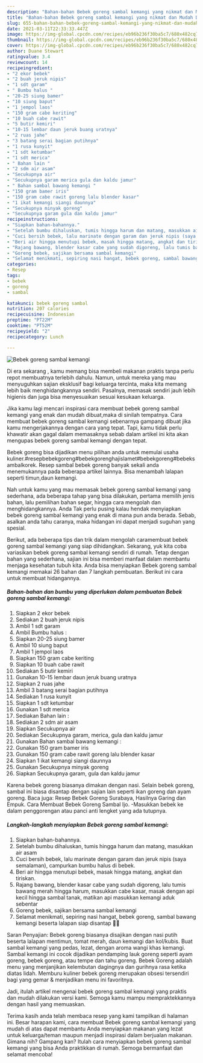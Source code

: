 ```yaml
---
description: "Bahan-bahan Bebek goreng sambal kemangi yang nikmat dan Mudah Dibuat"
title: "Bahan-bahan Bebek goreng sambal kemangi yang nikmat dan Mudah Dibuat"
slug: 655-bahan-bahan-bebek-goreng-sambal-kemangi-yang-nikmat-dan-mudah-dibuat
date: 2021-03-11T22:33:33.447Z
image: https://img-global.cpcdn.com/recipes/eb96b236f30ba5c7/680x482cq70/bebek-goreng-sambal-kemangi-foto-resep-utama.jpg
thumbnail: https://img-global.cpcdn.com/recipes/eb96b236f30ba5c7/680x482cq70/bebek-goreng-sambal-kemangi-foto-resep-utama.jpg
cover: https://img-global.cpcdn.com/recipes/eb96b236f30ba5c7/680x482cq70/bebek-goreng-sambal-kemangi-foto-resep-utama.jpg
author: Duane Stewart
ratingvalue: 3.4
reviewcount: 14
recipeingredient:
- "2 ekor bebek"
- "2 buah jeruk nipis"
- "1 sdt garam"
- " Bumbu halus "
- "20-25 siung bamer"
- "10 siung baput"
- "1 jempol laos"
- "150 gram cabe keriting"
- "10 buah cabe rawit"
- "5 butir kemiri"
- "10-15 lembar daun jeruk buang uratnya"
- "2 ruas jahe"
- "3 batang serai bagian putihnya"
- "1 rusa kunyit"
- "1 sdt ketumbar"
- "1 sdt merica"
- " Bahan lain "
- "2 sdm air asam"
- "Secukupnya air"
- "Secukupnya garam merica gula dan kaldu jamur"
- " Bahan sambal bawang kemangi "
- "150 gram bamer iris"
- "150 gram cabe rawit goreng lalu blender kasar"
- "1 ikat kemangi siangi daunnya"
- "Secukupnya minyak goreng"
- "Secukupnya garam gula dan kaldu jamur"
recipeinstructions:
- "Siapkan bahan-bahannya."
- "Setelah bumbu dihaluskan, tumis hingga harum dan matang, masukkan air asam"
- "Cuci bersih bebek, lalu marinate dengan garam dan jeruk nipis (saya semalaman), campurkan bumbu halus di bebek."
- "Beri air hingga menutupi bebek, masak hingga matang, angkat dan tiriskan."
- "Rajang bawang, blender kasar cabe yang sudah digoreng, lalu tumis bawang merah hingga harum, masukkan cabe kasar, masak dengan api kecil hingga sambal tanak, matikan api masukkan kemangi aduk sebentar"
- "Goreng bebek, sajikan bersama sambal kemangi"
- "Selamat menikmati, sepiring nasi hangat, bebek goreng, sambal bawang kemangi beserta lalapan siap disantap 🙏😋"
categories:
- Resep
tags:
- bebek
- goreng
- sambal

katakunci: bebek goreng sambal 
nutrition: 207 calories
recipecuisine: Indonesian
preptime: "PT22M"
cooktime: "PT52M"
recipeyield: "2"
recipecategory: Lunch

---
```



![Bebek goreng sambal kemangi](https://img-global.cpcdn.com/recipes/eb96b236f30ba5c7/680x482cq70/bebek-goreng-sambal-kemangi-foto-resep-utama.jpg)

Di era  sekarang , kamu memang bisa membeli makanan praktis tanpa perlu repot membuatnya terlebih dahulu. Namun, untuk mereka yang mau menyuguhkan sajian eksklusif bagi keluarga tercinta, maka kita memang lebih baik menghidangkannya sendiri. Pasalnya, memasak sendiri jauh lebih higienis dan juga bisa menyesuaikan sesuai kesukaan keluarga.

Jika kamu lagi mencari inspirasi cara membuat bebek goreng sambal kemangi yang enak dan mudah dibuat,maka di sinilah tempatnya. Cara membuat bebek goreng sambal kemangi  sebenarnya gampang dibuat jika kamu mengerjakannya dengan cara yang tepat. Tapi, kamu tidak perlu khawatir akan gagal dalam memasaknya 
sebab dalam artikel ini kita akan mengupas bebek goreng sambal kemangi dengan tepat.  

Bebek goreng bisa dijadikan menu pilihan anda untuk memulai usaha kuliner.#resepbebekgoreng#bebekgorenghajislamet#bebekgoreng#bebeksambalkorek. Resep sambal bebek goreng banyak sekali anda menemukannya pada beberapa artikel lainnya. Bisa menambah lalapan seperti timun,daun kemangi.

Nah untuk kamu yang mau memasak bebek goreng sambal kemangi yang sederhana, ada beberapa tahap yang bisa dilakukan, pertama memilih jenis bahan, lalu pemilihan bahan segar, hingga cara mengolah dan menghidangkannya. Anda Tak perlu pusing kalau hendak menyiapkan bebek goreng sambal kemangi yang enak di mana pun anda berada. Sebab, asalkan anda  tahu caranya, maka hidangan ini dapat menjadi suguhan yang spesial.

Berikut, ada beberapa tips dan trik dalam mengolah caramembuat bebek goreng sambal kemangi yang siap dihidangkan. Sekarang, yuk kita coba variasikan bebek goreng sambal kemangi sendiri di rumah. Tetap dengan bahan yang sederhana, sajian ini bisa memberi manfaat dalam membantu menjaga kesehatan tubuh kita. Anda bisa menyiapkan Bebek goreng sambal kemangi memakai 26 bahan dan 7 langkah pembuatan. Berikut ini cara untuk membuat hidangannya.

<!--inarticleads1-->

##### Bahan-bahan dan bumbu yang diperlukan dalam pembuatan Bebek goreng sambal kemangi:

1. Siapkan 2 ekor bebek
1. Sediakan 2 buah jeruk nipis
1. Ambil 1 sdt garam
1. Ambil  Bumbu halus :
1. Siapkan 20-25 siung bamer
1. Ambil 10 siung baput
1. Ambil 1 jempol laos
1. Siapkan 150 gram cabe keriting
1. Siapkan 10 buah cabe rawit
1. Sediakan 5 butir kemiri
1. Gunakan 10-15 lembar daun jeruk buang uratnya
1. Siapkan 2 ruas jahe
1. Ambil 3 batang serai bagian putihnya
1. Sediakan 1 rusa kunyit
1. Siapkan 1 sdt ketumbar
1. Gunakan 1 sdt merica
1. Sediakan  Bahan lain :
1. Sediakan 2 sdm air asam
1. Siapkan Secukupnya air
1. Sediakan Secukupnya garam, merica, gula dan kaldu jamur
1. Gunakan  Bahan sambal bawang kemangi :
1. Gunakan 150 gram bamer iris
1. Gunakan 150 gram cabe rawit goreng lalu blender kasar
1. Siapkan 1 ikat kemangi siangi daunnya
1. Gunakan Secukupnya minyak goreng
1. Siapkan Secukupnya garam, gula dan kaldu jamur


Karena bebek goreng biasanya dimakan dengan nasi. Selain bebek goreng, sambal ini biasa disantap dengan sajian lain seperti ikan goreng dan ayam goreng. Baca juga: Resep Bebek Goreng Surabaya, Hasilnya Garing dan Empuk. Cara Membuat Bebek Goreng Sambal Ijo. -Masukkan bebek ke dalam penggorengan atau panci anti lengket yang ada tutupnya. 

<!--inarticleads2-->

##### Langkah-langkah menyiapkan Bebek goreng sambal kemangi:

1. Siapkan bahan-bahannya.
1. Setelah bumbu dihaluskan, tumis hingga harum dan matang, masukkan air asam
1. Cuci bersih bebek, lalu marinate dengan garam dan jeruk nipis (saya semalaman), campurkan bumbu halus di bebek.
1. Beri air hingga menutupi bebek, masak hingga matang, angkat dan tiriskan.
1. Rajang bawang, blender kasar cabe yang sudah digoreng, lalu tumis bawang merah hingga harum, masukkan cabe kasar, masak dengan api kecil hingga sambal tanak, matikan api masukkan kemangi aduk sebentar
1. Goreng bebek, sajikan bersama sambal kemangi
1. Selamat menikmati, sepiring nasi hangat, bebek goreng, sambal bawang kemangi beserta lalapan siap disantap 🙏😋


Saran Penyajian: Bebek goreng biasanya disajikan dengan nasi putih beserta lalapan mentimun, tomat merah, daun kemangi dan kol/kubis. Buat sambal kemangi yang pedas, lezat, dengan aroma wangi khas kemangi. Sambal kemangi ini cocok dijadikan pendamping lauk goreng seperti ayam goreng, bebek goreng, atau tempe dan tahu goreng. Bebek Goreng adalah menu yang menjanjikan kelembutan dagingnya dan gurihnya rasa ketika diatas lidah. Memburu kuliner bebek goreng merupakan obsesi tersendiri bagi yang gemar &amp; menjadikan menu ini favoritnya. 

Jadi, itulah artikel mengenai  bebek goreng sambal kemangi  yang praktis dan mudah dilakukan versi kami. Semoga kamu mampu mempraktekkannya dengan hasil yang memuaskan. 

Terima kasih anda telah membaca resep yang kami tampilkan di halaman ini. Besar harapan kami, cara membuat  Bebek goreng sambal kemangi yang mudah di atas dapat membantu Anda menyiapkan makanan yang lezat untuk keluarga/teman maupun menjadi inspirasi dalam berjualan makanan. Gimana nih? Gampang kan? Itulah cara menyiapkan bebek goreng sambal kemangi yang bisa Anda praktikkan di rumah. Semoga bermanfaat dan selamat mencoba!


